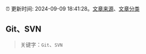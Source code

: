 :alarm_clock: 更新时间: 2024-09-09 18:41:28。[文章来源](/README.md)、[文章分类](/TAGS.md)

## Git、SVN


> 关键字：`Git`、`SVN`



